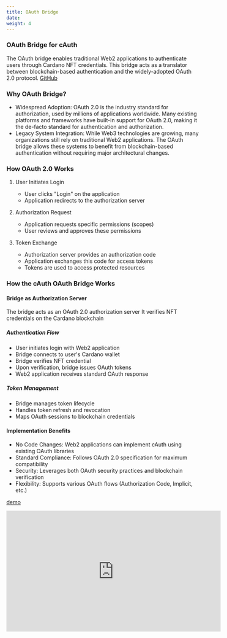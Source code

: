 ```yaml
---
title: OAuth Bridge
date: 
weight: 4
---
```


### OAuth Bridge for cAuth
The OAuth bridge enables traditional Web2 applications to authenticate users through Cardano NFT credentials. This bridge acts as a translator between blockchain-based authentication and the widely-adopted OAuth 2.0 protocol.
[GitHub](https://github.com/Project-Catalyst/cauth-deliverables/tree/8692a135a23642e1e749567c85b37ed846521c1f/milestone%204)

### Why OAuth Bridge?

- Widespread Adoption: OAuth 2.0 is the industry standard for authorization, used by millions of applications worldwide. Many existing platforms and frameworks have built-in support for OAuth 2.0, making it the de-facto standard for authentication and authorization.
- Legacy System Integration: While Web3 technologies are growing, many organizations still rely on traditional Web2 applications. The OAuth bridge allows these systems to benefit from blockchain-based authentication without requiring major architectural changes.

### How OAuth 2.0 Works

1. User Initiates Login
    - User clicks "Login" on the application
    - Application redirects to the authorization server


2. Authorization Request
    - Application requests specific permissions (scopes)
    - User reviews and approves these permissions

3. Token Exchange

    - Authorization server provides an authorization code
    - Application exchanges this code for access tokens
    - Tokens are used to access protected resources


### How the cAuth OAuth Bridge Works

#### Bridge as Authorization Server

The bridge acts as an OAuth 2.0 authorization server
It verifies NFT credentials on the Cardano blockchain

##### Authentication Flow

 - User initiates login with Web2 application
 - Bridge connects to user's Cardano wallet
 - Bridge verifies NFT credential
 - Upon verification, bridge issues OAuth tokens
 - Web2 application receives standard OAuth response


##### Token Management

- Bridge manages token lifecycle
- Handles token refresh and revocation
- Maps OAuth sessions to blockchain credentials

#### Implementation Benefits

- No Code Changes: Web2 applications can implement cAuth using existing OAuth libraries
- Standard Compliance: Follows OAuth 2.0 specification for maximum compatibility
- Security: Leverages both OAuth security practices and blockchain verification
- Flexibility: Supports various OAuth flows (Authorization Code, Implicit, etc.)

[demo](https://wiki.cauth.org/login)

<iframe width="560" height="315" src="https://www.youtube.com/embed/ff2XFuq8S3o?si=vh_AKkA1ef83_m9T" title="YouTube video player" frameborder="0" allow="accelerometer; autoplay; clipboard-write; encrypted-media; gyroscope; picture-in-picture; web-share" referrerpolicy="strict-origin-when-cross-origin" allowfullscreen></iframe>